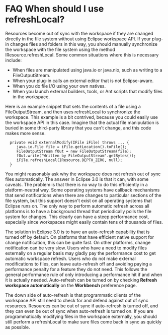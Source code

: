 

FAQ When should I use refreshLocal?
===================================

Resources become out of sync with the workspace if they are changed directly in the file system without using Eclipse workspace API. If your plug-in changes files and folders in this way, you should manually synchronize the workspace with the file system using the method IResource.refreshLocal. Some common situations where this is necessary include:

*   When files are manipulated using java.io or java.nio, such as writing to a FileOutputStream.
*   When your plug-in calls an external editor that is not Eclipse-aware.
*   When you do file I/O using your own natives.
*   When you launch external builders, tools, or Ant scripts that modify files in the workspace.

  
Here is an example snippet that sets the contents of a file using a FileOutputStream, and then uses refreshLocal to synchronize the workspace. This example is a bit contrived, because you could easily use the workspace API in this case. Imagine that the actual file manipulation is buried in some third-party library that you can't change, and this code makes more sense.

      private void externalModify(IFile iFile) throws ... {
         java.io.File file = iFile.getLocation().toFile();
         FileOutputStream fOut = new FileOutputStream(file);
         fOut.write("Written by FileOutputStream".getBytes());
         iFile.refreshLocal(IResource.DEPTH_ZERO, null);
      }

You might reasonably ask why the workspace does not refresh out of sync files automatically. The answer in Eclipse 3.0 is that it can, with some caveats. The problem is that there is no way to do this efficiently in a platform-neutral way. Some operating systems have callback mechanisms that send notifications when there are changes to particular sections of the file system, but this support doesn't exist on all operating systems that Eclipse runs on. The only way to perform automatic refresh across all platforms is to have a background thread that periodically polls the file system for changes. This clearly can have a steep performance cost, especially since workspaces might easily contain tens of thousands of files.

  
The solution in Eclipse 3.0 is to have an auto-refresh capability that is turned off by default. On platforms that have efficient native support for change notification, this can be quite fast. On other platforms, change notification can be very slow. Users who have a need to modify files externally on a regular basis may gladly pay the performance cost to get automatic workspace refresh. Users who do not make external modifications to files, can leave auto-refresh off and avoiding paying a performance penalty for a feature they do not need. This follows the general performance rule of only introducing a performance hit if and when it is actually needed. Auto-refresh can be turned on by checking **Refresh workspace automatically** on the **Workbench** preference page.

  
The down side of auto-refresh is that programmatic clients of the workspace API still need to check for and defend against out of sync resources. Resources can be out of sync if auto-refresh is turned off, and they can even be out of sync when auto-refresh is turned on. If you are programmatically modifying files in the workspace externally, you should still perform a refreshLocal to make sure files come back in sync as quickly as possible.

  

